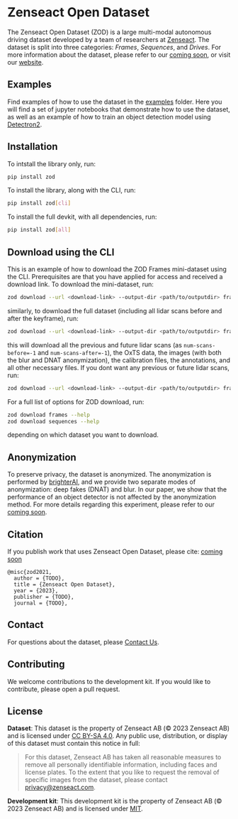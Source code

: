 # Zenseact Open Dataset
The Zenseact Open Dataset (ZOD) is a large multi-modal autonomous driving dataset developed by a team of researchers at [Zenseact](https://zenseact.com/). The dataset is split into three categories: *Frames*, *Sequences*, and *Drives*. For more information about the dataset, please refer to our [coming soon](), or visit our [website](https://zod.zenseact.com).

## Examples
Find examples of how to use the dataset in the [examples](examples/) folder. Here you will find a set of jupyter notebooks that demonstrate how to use the dataset, as well as an example of how to train an object detection model using [Detectron2](https://github.com/facebookresearch/detectron2).

## Installation

To intstall the library only, run:
```bash
pip install zod
```

To install the library, along with the CLI, run:
```bash
pip install zod[cli]
```

To install the full devkit, with all dependencies, run:
```bash
pip install zod[all]
```

## Download using the CLI

This is an example of how to download the ZOD Frames mini-dataset using the CLI. Prerequisites are that you have applied for access and received a download link. To download the mini-dataset, run:
```bash
zod download --url <download-link> --output-dir <path/to/outputdir> frames --mini
```
similarly, to download the full dataset (including all lidar scans before and after the keyframe), run:
```bash
zod download --url <download-link> --output-dir <path/to/outputdir> frames --lidar --num-scans-before -1 --num-scans-after -1 --oxts --images --blur --dnat --calibrations --annotations
```
this will download all the previous and future lidar scans (as `num-scans-before=-1` and `num-scans-after=-1`), the OxTS data, the images (with both the blur and DNAT anonymization), the calibration files, the annotations, and all other necessary files. If you dont want any previous or future lidar scans, run:
```bash
zod download --url <download-link> --output-dir <path/to/outputdir> frames --lidar --num-scans-before 0 --num-scans-after 0 --oxts --images --blur --dnat --calibrations --annotations
```

For a full list of options for ZOD download, run:
```bash
zod download frames --help
zod download sequences --help
```
depending on which dataset you want to download.


## Anonymization
To preserve privacy, the dataset is anonymized. The anonymization is performed by [brighterAI](https://brighter.ai/), and we provide two separate modes of anonymization: deep fakes (DNAT) and blur. In our paper, we show that the performance of an object detector is not affected by the anonymization method. For more details regarding this experiment, please refer to our [coming soon]().

## Citation
If you publish work that uses Zenseact Open Dataset, please cite: [coming soon]()

```
@misc{zod2021,
  author = {TODO},
  title = {Zenseact Open Dataset},
  year = {2023},
  publisher = {TODO},
  journal = {TODO},
```

## Contact
For questions about the dataset, please [Contact Us](mailto:opendataset@zenseact.com).

## Contributing
We welcome contributions to the development kit. If you would like to contribute, please open a pull request.

## License
**Dataset**:
This dataset is the property of Zenseact AB (© 2023 Zenseact AB) and is licensed under [CC BY-SA 4.0](https://creativecommons.org/licenses/by-sa/4.0/). Any public use, distribution, or display of this dataset must contain this notice in full:

> For this dataset, Zenseact AB has taken all reasonable measures to remove all personally identifiable information, including faces and license plates. To the extent that you like to request the removal of specific images from the dataset, please contact [privacy@zenseact.com](mailto:privacy@zenseact.com).


**Development kit**:
This development kit is the property of Zenseact AB (© 2023 Zenseact AB) and is licensed under [MIT](https://opensource.org/licenses/MIT).
